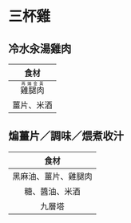 <style>
.markdown-section h1 {
    background-image: url(https://i.ytimg.com/vi/xTlNLLaaKh4/maxresdefault.jpg);
}

.markdown-section h1::after {
    content: "老飯骨";
}
</style>

# 三杯雞

## 冷水汆湯雞肉

|                 食材                 |
| :----------------------------------: |
| <ruby>雞腿肉<rt>再煸金黃</rt></ruby> |
|              薑片、米酒              |

## 煸薑片／調味／煨煮收汁

|         食材         |
| :------------------: |
| 黑麻油、薑片、雞腿肉 |
|    糖、醬油、米酒    |
|        九層塔        |
